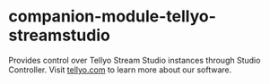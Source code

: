 # companion-module-tellyo-streamstudio

Provides control over Tellyo Stream Studio instances through Studio Controller.
Visit [tellyo.com](https://www.tellyo.com/) to learn more about our software.

